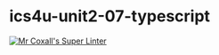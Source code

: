 # ics4u-unit2-07-typescript

[![Mr Coxall's Super Linter](https://github.com/Igor-Zhelezniak-1/ics4u-unit2-07-typescript/workflows/Mr%20Coxall's%20Super%20Linter/badge.svg)](https://github.com/Igor-Zhelezniak-1/ics4u-unit2-07-typescript/actions/)

